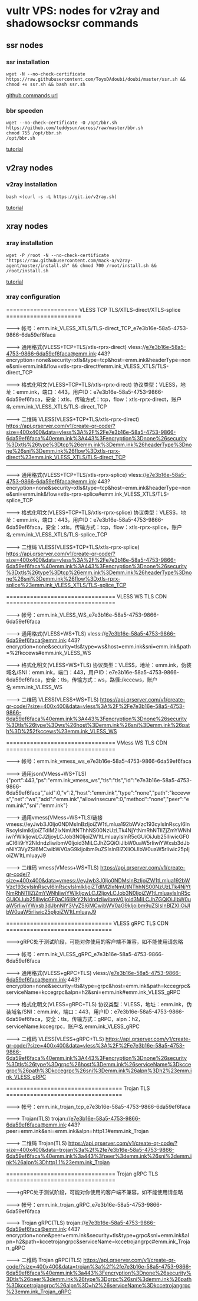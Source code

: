 # vultr VPS: nodes for v2ray and shadowsocksr commands
## ssr nodes
### ssr installation
```
wget -N --no-check-certificate https://raw.githubusercontent.com/ToyoDAdoubi/doubi/master/ssr.sh && chmod +x ssr.sh && bash ssr.sh
```
[github commands url](https://github.com/ToyoDAdoubi/doubi) 
### bbr speeden
```
wget --no-check-certificate -O /opt/bbr.sh https://github.com/teddysun/across/raw/master/bbr.sh
chmod 755 /opt/bbr.sh
/opt/bbr.sh
```

[tutorial](https://teddysun.com/489.html) 
## v2ray nodes
### v2ray installation
```
bash <(curl -s -L https://git.io/v2ray.sh)
```
[tutorial](https://github.com/233boy/v2ray/wiki/V2Ray%E6%90%AD%E5%BB%BA%E8%AF%A6%E7%BB%86%E5%9B%BE%E6%96%87%E6%95%99%E7%A8%8B) 
## xray nodes
### xray installation
```
wget -P /root -N --no-check-certificate "https://raw.githubusercontent.com/mack-a/v2ray-agent/master/install.sh" && chmod 700 /root/install.sh && /root/install.sh
```
[tutorial](https://github.com/mack-a/v2ray-agent) 

### xray configuration
===================== VLESS TCP TLS/XTLS-direct/XTLS-splice ======================


 ---> 帐号：emm.ink_VLESS_XTLS/TLS-direct_TCP_e7e3b16e-58a5-4753-9866-6da59ef6faca

 ---> 通用格式(VLESS+TCP+TLS/xtls-rprx-direct)
    vless://e7e3b16e-58a5-4753-9866-6da59ef6faca@emm.ink:443?encryption=none&security=xtls&type=tcp&host=emm.ink&headerType=none&sni=emm.ink&flow=xtls-rprx-direct#emm.ink_VLESS_XTLS/TLS-direct_TCP

 ---> 格式化明文(VLESS+TCP+TLS/xtls-rprx-direct)
协议类型：VLESS，地址：emm.ink，端口：443，用户ID：e7e3b16e-58a5-4753-9866-6da59ef6faca，安全：xtls，传输方式：tcp，flow：xtls-rprx-direct，账户名:emm.ink_VLESS_XTLS/TLS-direct_TCP

 ---> 二维码 VLESS(VLESS+TCP+TLS/xtls-rprx-direct)
    https://api.qrserver.com/v1/create-qr-code/?size=400x400&data=vless%3A%2F%2Fe7e3b16e-58a5-4753-9866-6da59ef6faca%40emm.ink%3A443%3Fencryption%3Dnone%26security%3Dxtls%26type%3Dtcp%26emm.ink%3Demm.ink%26headerType%3Dnone%26sni%3Demm.ink%26flow%3Dxtls-rprx-direct%23emm.ink_VLESS_XTLS/TLS-direct_TCP

----------------------------------------------------------------------------------
 ---> 通用格式(VLESS+TCP+TLS/xtls-rprx-splice)
    vless://e7e3b16e-58a5-4753-9866-6da59ef6faca@emm.ink:443?encryption=none&security=xtls&type=tcp&host=emm.ink&headerType=none&sni=emm.ink&flow=xtls-rprx-splice#emm.ink_VLESS_XTLS/TLS-splice_TCP

 ---> 格式化明文(VLESS+TCP+TLS/xtls-rprx-splice)
    协议类型：VLESS，地址：emm.ink，端口：443，用户ID：e7e3b16e-58a5-4753-9866-6da59ef6faca，安全：xtls，传输方式：tcp，flow：xtls-rprx-splice，账户名:emm.ink_VLESS_XTLS/TLS-splice_TCP

 ---> 二维码 VLESS(VLESS+TCP+TLS/xtls-rprx-splice)
    https://api.qrserver.com/v1/create-qr-code/?size=400x400&data=vless%3A%2F%2Fe7e3b16e-58a5-4753-9866-6da59ef6faca%40emm.ink%3A443%3Fencryption%3Dnone%26security%3Dxtls%26type%3Dtcp%26emm.ink%3Demm.ink%26headerType%3Dnone%26sni%3Demm.ink%26flow%3Dxtls-rprx-splice%23emm.ink_VLESS_XTLS/TLS-splice_TCP


================================ VLESS WS TLS CDN ================================


 ---> 帐号：emm.ink_VLESS_WS_e7e3b16e-58a5-4753-9866-6da59ef6faca

 ---> 通用格式(VLESS+WS+TLS)
    vless://e7e3b16e-58a5-4753-9866-6da59ef6faca@emm.ink:443?encryption=none&security=tls&type=ws&host=emm.ink&sni=emm.ink&path=%2fkccews#emm.ink_VLESS_WS

 ---> 格式化明文(VLESS+WS+TLS)
    协议类型：VLESS，地址：emm.ink，伪装域名/SNI：emm.ink，端口：443，用户ID：e7e3b16e-58a5-4753-9866-6da59ef6faca，安全：tls，传输方式：ws，路径:/kccews，账户名:emm.ink_VLESS_WS

 ---> 二维码 VLESS(VLESS+WS+TLS)
    https://api.qrserver.com/v1/create-qr-code/?size=400x400&data=vless%3A%2F%2Fe7e3b16e-58a5-4753-9866-6da59ef6faca%40emm.ink%3A443%3Fencryption%3Dnone%26security%3Dtls%26type%3Dws%26host%3Demm.ink%26sni%3Demm.ink%26path%3D%252fkccews%23emm.ink_VLESS_WS

================================ VMess WS TLS CDN ================================


 ---> 帐号：emm.ink_vmess_ws_e7e3b16e-58a5-4753-9866-6da59ef6faca

 ---> 通用json(VMess+WS+TLS)
    {"port":443,"ps":"emm.ink_vmess_ws","tls":"tls","id":"e7e3b16e-58a5-4753-9866-6da59ef6faca","aid":0,"v":2,"host":"emm.ink","type":"none","path":"kccevws","net":"ws","add":"emm.ink","allowInsecure":0,"method":"none","peer":"emm.ink","sni":"emm.ink"}

 ---> 通用vmess(VMess+WS+TLS)链接
    vmess://eyJwb3J0Ijo0NDMsInBzIjoiZW1tLmlua192bWVzc193cyIsInRscyI6InRscyIsImlkIjoiZTdlM2IxNmUtNThhNS00NzUzLTk4NjYtNmRhNTllZjZmYWNhIiwiYWlkIjowLCJ2IjoyLCJob3N0IjoiZW1tLmluayIsInR5cGUiOiJub25lIiwicGF0aCI6Ii9rY2NldndzIiwibmV0Ijoid3MiLCJhZGQiOiJlbW0uaW5rIiwiYWxsb3dJbnNlY3VyZSI6MCwibWV0aG9kIjoibm9uZSIsInBlZXIiOiJlbW0uaW5rIiwic25pIjoiZW1tLmluayJ9

 ---> 二维码 vmess(VMess+WS+TLS)
    https://api.qrserver.com/v1/create-qr-code/?size=400x400&data=vmess://eyJwb3J0Ijo0NDMsInBzIjoiZW1tLmlua192bWVzc193cyIsInRscyI6InRscyIsImlkIjoiZTdlM2IxNmUtNThhNS00NzUzLTk4NjYtNmRhNTllZjZmYWNhIiwiYWlkIjowLCJ2IjoyLCJob3N0IjoiZW1tLmluayIsInR5cGUiOiJub25lIiwicGF0aCI6Ii9rY2NldndzIiwibmV0Ijoid3MiLCJhZGQiOiJlbW0uaW5rIiwiYWxsb3dJbnNlY3VyZSI6MCwibWV0aG9kIjoibm9uZSIsInBlZXIiOiJlbW0uaW5rIiwic25pIjoiZW1tLmluayJ9


=============================== VLESS gRPC TLS CDN ===============================


 --->gRPC处于测试阶段，可能对你使用的客户端不兼容，如不能使用请忽略

 ---> 帐号：emm.ink_VLESS_gRPC_e7e3b16e-58a5-4753-9866-6da59ef6faca

 ---> 通用格式(VLESS+gRPC+TLS)
    vless://e7e3b16e-58a5-4753-9866-6da59ef6faca@emm.ink:443?encryption=none&security=tls&type=grpc&host=emm.ink&path=kccegrpc&serviceName=kccegrpc&alpn=h2&sni=emm.ink#emm.ink_VLESS_gRPC

 ---> 格式化明文(VLESS+gRPC+TLS)
    协议类型：VLESS，地址：emm.ink，伪装域名/SNI：emm.ink，端口：443，用户ID：e7e3b16e-58a5-4753-9866-6da59ef6faca，安全：tls，传输方式：gRPC，alpn：h2，serviceName:kccegrpc，账户名:emm.ink_VLESS_gRPC

 ---> 二维码 VLESS(VLESS+gRPC+TLS)
    https://api.qrserver.com/v1/create-qr-code/?size=400x400&data=vless%3A%2F%2Fe7e3b16e-58a5-4753-9866-6da59ef6faca%40emm.ink%3A443%3Fencryption%3Dnone%26security%3Dtls%26type%3Dgrpc%26host%3Demm.ink%26serviceName%3Dkccegrpc%26path%3Dkccegrpc%26sni%3Demm.ink%26alpn%3Dh2%23emm.ink_VLESS_gRPC

==================================  Trojan TLS  ==================================


 ---> 帐号：emm.ink_trojan_tcp_e7e3b16e-58a5-4753-9866-6da59ef6faca

 ---> Trojan(TLS)
    trojan://e7e3b16e-58a5-4753-9866-6da59ef6faca@emm.ink:443?peer=emm.ink&sni=emm.ink&alpn=http1.1#emm.ink_Trojan

 ---> 二维码 Trojan(TLS)
    https://api.qrserver.com/v1/create-qr-code/?size=400x400&data=trojan%3a%2f%2fe7e3b16e-58a5-4753-9866-6da59ef6faca%40emm.ink%3a443%3fpeer%3demm.ink%26sni%3demm.ink%26alpn%3Dhttp1.1%23emm.ink_Trojan


================================  Trojan gRPC TLS  ================================


 --->gRPC处于测试阶段，可能对你使用的客户端不兼容，如不能使用请忽略

 ---> 帐号：emm.ink_trojan_gRPC_e7e3b16e-58a5-4753-9866-6da59ef6faca

 ---> Trojan gRPC(TLS)
    trojan://e7e3b16e-58a5-4753-9866-6da59ef6faca@emm.ink:443?encryption=none&peer=emm.ink&security=tls&type=grpc&sni=emm.ink&alpn=h2&path=kccetrojangrpc&serviceName=kccetrojangrpc#emm.ink_Trojan_gRPC

 ---> 二维码 Trojan gRPC(TLS)
    https://api.qrserver.com/v1/create-qr-code/?size=400x400&data=trojan%3a%2f%2fe7e3b16e-58a5-4753-9866-6da59ef6faca%40emm.ink%3a443%3Fencryption%3Dnone%26security%3Dtls%26peer%3demm.ink%26type%3Dgrpc%26sni%3demm.ink%26path%3Dkccetrojangrpc%26alpn%3D=h2%26serviceName%3Dkccetrojangrpc%23emm.ink_Trojan_gRPC
